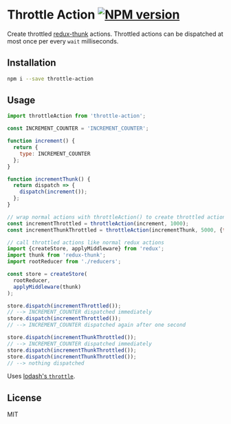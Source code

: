 # Throttle Action [![NPM version][npm-image]][npm-url]

Create throttled [redux-thunk](https://github.com/gaearon/redux-thunk) actions.  Throttled actions can be dispatched at most once per every `wait` milliseconds.

## Installation

```sh
npm i --save throttle-action
```

## Usage

```javascript
import throttleAction from 'throttle-action';

const INCREMENT_COUNTER = 'INCREMENT_COUNTER';

function increment() {
  return {
    type: INCREMENT_COUNTER
  };
}

function incrementThunk() {
  return dispatch => {
    dispatch(increment());
  };
}

// wrap normal actions with throttleAction() to create throttled actions
const incrementThrottled = throttleAction(increment, 1000);
const incrementThunkThrottled = throttleAction(incrementThunk, 5000, {trailing: false});

// call throttled actions like normal redux actions
import {createStore, applyMiddleware} from 'redux';
import thunk from 'redux-thunk';
import rootReducer from './reducers';

const store = createStore(
  rootReducer,
  applyMiddleware(thunk)
);

store.dispatch(incrementThrottled());
// --> INCREMENT_COUNTER dispatched immediately
store.dispatch(incrementThrottled());
// --> INCREMENT_COUNTER dispatched again after one second

store.dispatch(incrementThunkThrottled());
// --> INCREMENT_COUNTER dispatched immediately
store.dispatch(incrementThunkThrottled());
store.dispatch(incrementThunkThrottled());
// --> nothing dispatched
```

Uses [lodash's `throttle`](https://lodash.com/docs/4.17.4#throttle).

## License

MIT

[npm-image]: https://badge.fury.io/js/throttle-action.svg
[npm-url]: https://npmjs.org/package/throttle-action
